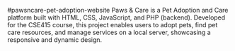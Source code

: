 #pawsncare-pet-adoption-website
Paws & Care is a Pet Adoption and Care platform built with HTML, CSS, JavaScript, and PHP (backend). Developed for the CSE415 course, this project enables users to adopt pets, find pet care resources, and manage services on a local server, showcasing a responsive and dynamic design.
